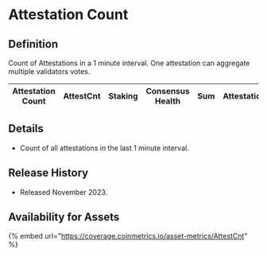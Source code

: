 # Attestation Count

## Definition

Count of Attestations in a 1 minute interval. One attestation can aggregate multiple validators votes.

| Attestation Count | AttestCnt | Staking | Consensus Health | Sum | Attestations | 1 minute |
| ----------------- | --------- | ------- | ---------------- | --- | ------------ | -------- |

## Details

* Count of all attestations in the last 1 minute interval.

## Release History

* Released November 2023.

## Availability for Assets

{% embed url="https://coverage.coinmetrics.io/asset-metrics/AttestCnt" %}
